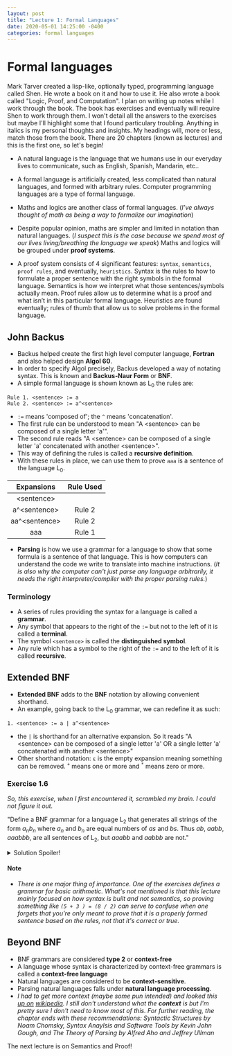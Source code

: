 ```yaml
---
layout: post
title: "Lecture 1: Formal Languages"
date: 2020-05-01 14:25:00 -0400
categories: formal languages
---
```


# Formal languages

Mark Tarver created a lisp-like, optionally typed, programming language called Shen. He wrote a book on it and how to use it. He also wrote a book called "Logic, Proof, and Computation". I plan on writing up notes while I work through the book. The book has exercises and eventually will require Shen to work through them. I won't detail all the answers to the exercises but maybe I'll highlight some that I found particulary troubling. Anything in italics is my personal thoughts and insights. My headings will, more or less, match those from the book. There are 20 chapters (known as lectures) and this is the first one, so let's begin!

- A natural language is the language that we humans use in our everyday lives to communicate, such as English, Spanish, Mandarin, etc..

- A formal language is artificially created, less complicated than natural languages, and formed with arbitrary rules. Computer programming languages are a type of formal language.

- Maths and logics are another class of formal languages. (_I’ve always thought of math as being a way to formalize our imagination_)

- Despite popular opinion, maths are simpler and limited in notation than natural languages. (_I suspect this is the case because we spend most of our lives living/breathing the language we speak_)
Maths and logics will be grouped under **proof systems**.

- A proof system consists of 4 significant features: `syntax`, `semantics`, `proof rules`, and eventually, `heuristics`.
Syntax is the rules to how to formulate a proper sentence with the right symbols in the formal language. Semantics is how we interpret what those sentences/symbols actually mean. Proof rules allow us to determine what is a proof and what isn’t in this particular formal language. Heuristics are found eventually; rules of thumb that allow us to solve problems in the formal language.

## John Backus

- Backus helped create the first high level computer language, **Fortran** and also helped design **Algol 60**.
- In order to specify Algol precisely, Backus developed a way of notating syntax. This is known and **Backus-Naur Form** or **BNF**.
- A simple formal language is shown known as L<sub>0</sub> the rules are:

```
Rule 1. <sentence> := a
Rule 2. <sentence> := a^<sentence>
```

- `:=` means 'composed of'; the `^` means 'concatenation'.
- The first rule can be understood to mean "A \<sentence\> can be composed of a single letter 'a'".
- The second rule reads "A \<sentence\> can be composed of a single letter 'a' concatenated with another \<sentence\>".
- This way of defining the rules is called a **recursive definition**.
- With these rules in place, we can use them to prove `aaa` is a sentence of the language L<sub>0</sub>.

| Expansions | Rule Used |
| :----------:| :----------:|
| \<sentence\>    |    |
| a^\<sentence\> | Rule 2 |
| aa^\<sentence\> | Rule 2 |
| aaa | Rule 1|

- **Parsing** is how we use a grammar for a language to show that some formula is a sentence of that language. This is how computers can understand the code we write to translate into machine instructions. (_It is also why the computer can't just parse any language arbitrarily, it needs the right interpreter/compiler with the proper parsing rules._)

### Terminology

- A series of rules providing the syntax for a language is called a **grammar**. 
- Any symbol that appears to the right of the `:=` but not to the left of it is called a **terminal**. 
- The symbol `<sentence>` is called the **distinguished symbol**.
- Any rule which has a symbol to the right of the `:=` and to the left of it is called **recursive**.

## Extended BNF

- **Extended BNF** adds to the **BNF** notation by allowing convenient shorthand.
- An example, going back to the L<sub>0</sub> grammar, we can redefine it as such:

```
1. <sentence> := a | a^<sentence>
```

- the `|` is shorthand for an alternative expansion. So it reads "A \<sentence\> can be composed of a single letter 'a' OR a single letter 'a' concatenated with another \<sentence\>"
- Other shorthand notation: `ε` is the empty expansion meaning something can be removed. <sup>`+`</sup> means one or more and <sup>`*`</sup> means zero or more.

### Exercise 1.6

_So, this exercise, when I first encountered it, scrambled my brain. I could not figure it out._

"Define a BNF grammar for a language L<sub>2</sub> that generates all strings of the form _a<sub>n</sub>b<sub>n</sub>_ where _a<sub>n</sub>_ and _b<sub>n</sub>_ are equal numbers of _as_ and _bs_. Thus _ab_, _aabb_, _aaabbb_, are all sentences of L<sub>2</sub>, but _aaabb_ and _aabbb_ are not."

<details markdown="1">
<summary markdown="span">Solution Spoiler!</summary>

_I think it took me a few days and when the answer finally dawned on me, I felt a bit stupid. But I'm not stupid since I'm the one that figured it out so I guess that's that. All it took was placing the recursive portion in a different location in the definition._

```
Rule 1. <sentence> := ab
Rule 2. <sentence> := a^<sentence>^b
```

_Or if you prefer in Extended BNF:_

```
1. <sentence> := ab | a^<sentence>^b
```
</details>

#### Note

- _There is one major thing of importance. One of the exercises defines a grammar for basic arithmetic. What's not mentioned is that this lecture mainly focused on how syntax is built and not semantics, so proving something like `(5 + 3 ) = (8 / 2)` can serve to confuse when one forgets that you're only meant to prove that it is a properly formed sentence based on the rules, not that it's correct or true._

## Beyond BNF

- BNF grammars are considered **type 2** or **context-free**
- A language whose syntax is characterized by context-free grammars is called a **context-free language**
- Natural languages are considered to be **context-sensitive**.
- Parsing natural languages falls under **natural language processing**.
- _I had to get more context (maybe some pun intended) and looked this [up on](https://en.wikipedia.org/wiki/Context-free_grammar) [wikipedia](https://en.wikipedia.org/wiki/Context-sensitive_grammar). I still don't understand what the **context** is but I'm pretty sure I don't need to know most of this. For further reading, the chapter ends with these recommendations: Syntactic Structures by Noam Chomsky, Syntax Anaylsis and Software Tools by Kevin John Gough, and The Theory of Parsing by Alfred Aho and Jeffrey Ullman_

The next lecture is on Semantics and Proof!